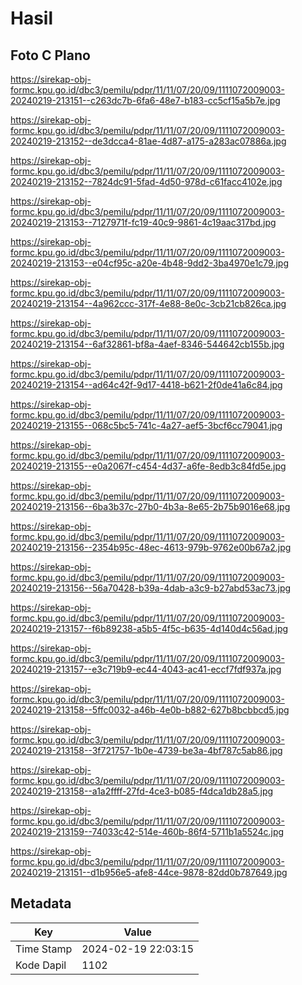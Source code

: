 # Hasil

## Foto C Plano

https://sirekap-obj-formc.kpu.go.id/dbc3/pemilu/pdpr/11/11/07/20/09/1111072009003-20240219-213151--c263dc7b-6fa6-48e7-b183-cc5cf15a5b7e.jpg

https://sirekap-obj-formc.kpu.go.id/dbc3/pemilu/pdpr/11/11/07/20/09/1111072009003-20240219-213152--de3dcca4-81ae-4d87-a175-a283ac07886a.jpg

https://sirekap-obj-formc.kpu.go.id/dbc3/pemilu/pdpr/11/11/07/20/09/1111072009003-20240219-213152--7824dc91-5fad-4d50-978d-c61facc4102e.jpg

https://sirekap-obj-formc.kpu.go.id/dbc3/pemilu/pdpr/11/11/07/20/09/1111072009003-20240219-213153--7127971f-fc19-40c9-9861-4c19aac317bd.jpg

https://sirekap-obj-formc.kpu.go.id/dbc3/pemilu/pdpr/11/11/07/20/09/1111072009003-20240219-213153--e04cf95c-a20e-4b48-9dd2-3ba4970e1c79.jpg

https://sirekap-obj-formc.kpu.go.id/dbc3/pemilu/pdpr/11/11/07/20/09/1111072009003-20240219-213154--4a962ccc-317f-4e88-8e0c-3cb21cb826ca.jpg

https://sirekap-obj-formc.kpu.go.id/dbc3/pemilu/pdpr/11/11/07/20/09/1111072009003-20240219-213154--6af32861-bf8a-4aef-8346-544642cb155b.jpg

https://sirekap-obj-formc.kpu.go.id/dbc3/pemilu/pdpr/11/11/07/20/09/1111072009003-20240219-213154--ad64c42f-9d17-4418-b621-2f0de41a6c84.jpg

https://sirekap-obj-formc.kpu.go.id/dbc3/pemilu/pdpr/11/11/07/20/09/1111072009003-20240219-213155--068c5bc5-741c-4a27-aef5-3bcf6cc79041.jpg

https://sirekap-obj-formc.kpu.go.id/dbc3/pemilu/pdpr/11/11/07/20/09/1111072009003-20240219-213155--e0a2067f-c454-4d37-a6fe-8edb3c84fd5e.jpg

https://sirekap-obj-formc.kpu.go.id/dbc3/pemilu/pdpr/11/11/07/20/09/1111072009003-20240219-213156--6ba3b37c-27b0-4b3a-8e65-2b75b9016e68.jpg

https://sirekap-obj-formc.kpu.go.id/dbc3/pemilu/pdpr/11/11/07/20/09/1111072009003-20240219-213156--2354b95c-48ec-4613-979b-9762e00b67a2.jpg

https://sirekap-obj-formc.kpu.go.id/dbc3/pemilu/pdpr/11/11/07/20/09/1111072009003-20240219-213156--56a70428-b39a-4dab-a3c9-b27abd53ac73.jpg

https://sirekap-obj-formc.kpu.go.id/dbc3/pemilu/pdpr/11/11/07/20/09/1111072009003-20240219-213157--f6b89238-a5b5-4f5c-b635-4d140d4c56ad.jpg

https://sirekap-obj-formc.kpu.go.id/dbc3/pemilu/pdpr/11/11/07/20/09/1111072009003-20240219-213157--e3c719b9-ec44-4043-ac41-eccf7fdf937a.jpg

https://sirekap-obj-formc.kpu.go.id/dbc3/pemilu/pdpr/11/11/07/20/09/1111072009003-20240219-213158--5ffc0032-a46b-4e0b-b882-627b8bcbbcd5.jpg

https://sirekap-obj-formc.kpu.go.id/dbc3/pemilu/pdpr/11/11/07/20/09/1111072009003-20240219-213158--3f721757-1b0e-4739-be3a-4bf787c5ab86.jpg

https://sirekap-obj-formc.kpu.go.id/dbc3/pemilu/pdpr/11/11/07/20/09/1111072009003-20240219-213158--a1a2ffff-27fd-4ce3-b085-f4dca1db28a5.jpg

https://sirekap-obj-formc.kpu.go.id/dbc3/pemilu/pdpr/11/11/07/20/09/1111072009003-20240219-213159--74033c42-514e-460b-86f4-5711b1a5524c.jpg

https://sirekap-obj-formc.kpu.go.id/dbc3/pemilu/pdpr/11/11/07/20/09/1111072009003-20240219-213151--d1b956e5-afe8-44ce-9878-82dd0b787649.jpg


## Metadata

| Key        | Value               |
| ---------- | ------------------- |
| Time Stamp | 2024-02-19 22:03:15 |
| Kode Dapil | 1102                |



